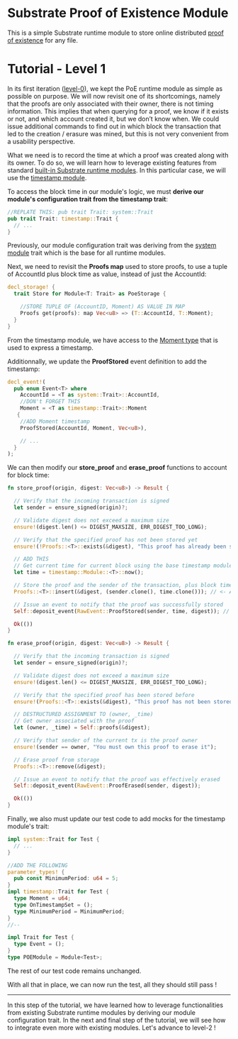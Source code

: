 # Substrate Proof of Existence Module

This is a simple Substrate runtime module to store online distributed [proof of existence](https://www.proofofexistence.com/) for any file.

# Tutorial - Level 1

In its first iteration ([level-0](level-0.md)), we kept the PoE runtime module as simple as possible on purpose.
We will now revisit one of its shortcomings, namely that the proofs are only associated with their owner, there is not timing information. This implies that when querying for a proof, we know if it exists or not, and which account created it, but we don’t know when. We could issue additional commands to find out in which block the transaction that led to the creation / erasure was mined, but this is not very convenient from a usability perspective.

What we need is to record the time at which a proof was created along with its owner.
To do so, we will learn how to leverage existing features from standard [built-in Substrate runtime modules](https://substrate.dev/docs/en/runtime/substrate-runtime-module-library#srml-modules). In this particular case, we will use the [timestamp module](https://substrate.dev/rustdocs/v1.0/srml_timestamp/index.html).

To access the block time in our module's logic, we must **derive our module's configuration trait from the timestamp trait**:
```rust
//REPLATE THIS: pub trait Trait: system::Trait
pub trait Trait: timestamp::Trait {
  // ...
}
```
Previously, our module configuration trait was deriving from the [system module](https://substrate.dev/rustdocs/v1.0/srml_system/index.html) trait which is the base for all runtime modules.

Next, we need to revisit the **Proofs map** used to store proofs, to use a tuple of AccountId plus block time as value, instead of just the AccountId:
```rust
decl_storage! {
  trait Store for Module<T: Trait> as PoeStorage {

    //STORE TUPLE OF (AccountID, Moment) AS VALUE IN MAP
    Proofs get(proofs): map Vec<u8> => (T::AccountId, T::Moment);
  }
}
```
From the timestamp module, we have access to the [Moment type](https://substrate.dev/rustdocs/v1.0/srml_timestamp/trait.Trait.html#associatedtype.Moment) that is used to express a timestamp.

Additionnally, we update the **ProofStored** event definition to add the timestamp:
```rust
decl_event!(
  pub enum Event<T> where
    AccountId = <T as system::Trait>::AccountId,
    //DON't FORGET THIS
    Moment = <T as timestamp::Trait>::Moment
   {
    //ADD Moment timestamp
    ProofStored(AccountId, Moment, Vec<u8>),

    // ...
  }
);
```

We can then modify our **store_proof** and **erase_proof** functions to account for block time:
```rust
fn store_proof(origin, digest: Vec<u8>) -> Result {

  // Verify that the incoming transaction is signed
  let sender = ensure_signed(origin)?;

  // Validate digest does not exceed a maximum size
  ensure!(digest.len() <= DIGEST_MAXSIZE, ERR_DIGEST_TOO_LONG);

  // Verify that the specified proof has not been stored yet
  ensure!(!Proofs::<T>::exists(&digest), "This proof has already been stored");

  // ADD THIS
  // Get current time for current block using the base timestamp module
  let time = timestamp::Module::<T>::now();

  // Store the proof and the sender of the transaction, plus block time
  Proofs::<T>::insert(&digest, (sender.clone(), time.clone())); // <- ADD time.clone()

  // Issue an event to notify that the proof was successfully stored
  Self::deposit_event(RawEvent::ProofStored(sender, time, digest)); // <- ADD time

  Ok(())
}

fn erase_proof(origin, digest: Vec<u8>) -> Result {

  // Verify that the incoming transaction is signed
  let sender = ensure_signed(origin)?;

  // Validate digest does not exceed a maximum size
  ensure!(digest.len() <= DIGEST_MAXSIZE, ERR_DIGEST_TOO_LONG);

  // Verify that the specified proof has been stored before
  ensure!(Proofs::<T>::exists(&digest), "This proof has not been stored yet");

  // DESTRUCTURED ASSIGNMENT TO (owner, _time)
  // Get owner associated with the proof
  let (owner, _time) = Self::proofs(&digest);

  // Verify that sender of the current tx is the proof owner
  ensure!(sender == owner, "You must own this proof to erase it");

  // Erase proof from storage
  Proofs::<T>::remove(&digest);

  // Issue an event to notify that the proof was effectively erased
  Self::deposit_event(RawEvent::ProofErased(sender, digest));

  Ok(())
}
```

Finally, we also must update our test code to add mocks for the timestamp module's trait:
```rust
impl system::Trait for Test {
  // ...
}

//ADD THE FOLLOWING
parameter_types! {
  pub const MinimumPeriod: u64 = 5;
}
impl timestamp::Trait for Test {
  type Moment = u64;
  type OnTimestampSet = ();
  type MinimumPeriod = MinimumPeriod;
}
//--

impl Trait for Test {
  type Event = ();
}
type POEModule = Module<Test>;
```
The rest of our test code remains unchanged.

With all that in place, we can now run the test, all they should still pass !
___

In this step of the tutorial, we have learned how to leverage functionalities from existing Substrate runtime modules by deriving our module configuration trait. In the next and final step of the tutorial, we will see how to integrate even more with existing modules. Let's advance to level-2 !
